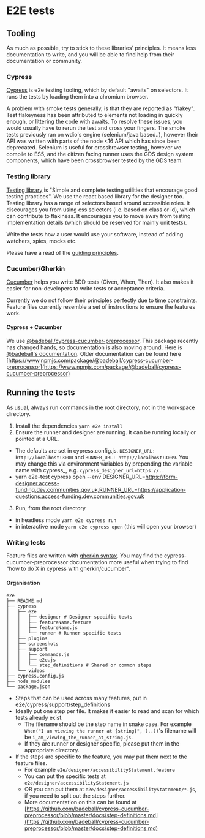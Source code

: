 # E2E tests

## Tooling

As much as possible, try to stick to these libraries' principles. It means less documentation to write, and you will be able to find help from their documentation or community.

### Cypress
[Cypress](https://cypress.io) is e2e testing tooling, which by default "awaits" on selectors. It runs the tests by loading them into a chromium browser. 

A problem with smoke tests generally, is that they are reported as "flakey". Test flakeyness has been attributed to elements not loading in quickly enough, or littering the code with awaits. To resolve these issues, you would usually have to rerun the test and cross your fingers. 
The smoke tests  previously ran on wdio's engine (selenium/java based..), however their API was written with parts of the node <16 API which has since been deprecated. Selenium is useful for crossbrowser testing, however we compile to ES5, and the citizen facing runner uses the GDS design system components, which have been crossbrowser tested by the GDS team. 

### Testing library
[Testing library](https://testing-library.com) is "Simple and complete testing utilities that encourage good testing practices". We use the react based library for the designer too. Testing library has a range of selectors based around accessible roles. It discourages you from using css selectors (i.e. based on class or id), which can contribute to flakiness. It encourages you to move away from testing implementation details (which should be reserved for mainly unit tests). 

Write the tests how a user would use your software, instead of adding watchers, spies, mocks etc. 

Please have a read of the [guiding principles](https://testing-library.com/docs/guiding-principles). 

### Cucumber/Gherkin
[Cucumber](https://cucumber.io) helps you write BDD tests (Given, When, Then). It also makes it easier for non-developers to write tests or acceptance criteria.

Currently we do not follow their principles perfectly due to time constraints. Feature files currently resemble a set of instructions to ensure the features work.  

#### Cypress + Cucumber
We use [@badeball/cypress-cucumber-preprocessor](https://www.npmjs.com/package/@badeball/cypress-cucumber-preprocessor). 
This package recently has changed hands, so documentation is also moving around. Here is [@badeball's documentation](https://github.com/badeball/cypress-cucumber-preprocessor/blob/HEAD/docs/readme.md).
Older documentation can be found here [https://www.npmjs.com/package/@badeball/cypress-cucumber-preprocessor](https://www.npmjs.com/package/@badeball/cypress-cucumber-preprocessor)

## Running the tests
As usual, always run commands in the root directory, not in the workspace directory.

1. Install the dependencies `yarn e2e install`
2. Ensure the runner and designer are running. It can be running locally or pointed at a URL.
  - The defaults are set in cypress.config.js. `DESIGNER_URL: http://localhost:3000` and `RUNNER_URL: http://localhost:3009`. You may change this via environment variables by prepending the variable name with cypress_, e.g. `cypress_designer_url=https://..`
  - yarn e2e-test cypress open --env DESIGNER_URL=https://form-designer.access-funding.dev.communities.gov.uk,RUNNER_URL=https://application-questions.access-funding.dev.communities.gov.uk
3. Run, from the root directory
  - in headless mode `yarn e2e cypress run`
  - in interactive mode `yarn e2e cypress open` (this will open your browser)

### Writing tests
Feature files are written with [gherkin syntax](https://cucumber.io/docs/gherkin/reference/). You may find the cypress-cucumber-preprocessor documentation more useful when trying to find "how to do X in cypress with gherkin/cucumber".

#### Organisation

```
e2e
├── README.md
├── cypress
│   ├── e2e 
│   │   ├── designer # Designer specific tests 
│   │   ├── featureName.feature 
│   │   ├── featureName.js
│   │   └── runner # Runner specific tests
│   ├── plugins
│   ├── screenshots
│   ├── support
│   │   ├── commands.js
│   │   ├── e2e.js
│   │   └── step_definitions # Shared or common steps
│   └── videos
├── cypress.config.js
├── node_modules
└── package.json
```

- Steps that can be used across many features, put in e2e/cypress/support/step_definitions
- Ideally put one step per file. It makes it easier to read and scan for which tests already exist.
  - The filename should be the step name in snake case. For example `When("I am viewing the runner at {string}", (..))`'s filename will be `i_am_viewing_the_runner_at_string.js`.
  - If they are runner or designer specific, please put them in the appropriate directory.
- If the steps are specific to the feature, you may put them next to the feature files.
  - For example `e2e/designer/accessibilityStatement.feature`
  - You can put the specific tests at `e2e/designer/accessibilityStatement.js`
  - OR you can put them at `e2e/designer/accessibilityStatement/*.js`, if you need to split out the steps further. 
  - More documentation on this can be found at [https://github.com/badeball/cypress-cucumber-preprocessor/blob/master/docs/step-definitions.md](https://github.com/badeball/cypress-cucumber-preprocessor/blob/master/docs/step-definitions.md)
  
